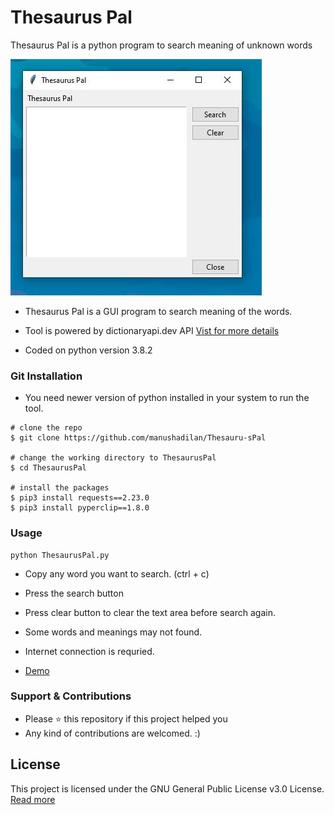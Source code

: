 # Thesaurus Pal
Thesaurus Pal is a python program to search meaning of unknown words

![Image of intro](https://github.com/manushadilan/Thesauru-sPal/blob/master/GUI.JPG)

* Thesaurus Pal is a GUI program to search meaning of the words.

* Tool is powered by dictionaryapi.dev API [Vist for more details](https://dictionaryapi.dev/)

* Coded on python version 3.8.2

### Git Installation

* You need newer version of python installed in your system to run the tool.
```
# clone the repo
$ git clone https://github.com/manushadilan/Thesauru-sPal

# change the working directory to ThesaurusPal
$ cd ThesaurusPal

# install the packages
$ pip3 install requests==2.23.0
$ pip3 install pyperclip==1.8.0
```

### Usage
```
python ThesaurusPal.py
```
* Copy any word you want to search. (ctrl + c)
* Press the search button
* Press clear button to clear the text area before search again.

* Some words and meanings may not found.
* Internet connection is requried.

* [Demo](https://youtu.be/ov_UnIve9kU)

### Support & Contributions

* Please ⭐️ this repository if this project helped you
* Any kind of contributions are welcomed. :)

## License

This project is licensed under the GNU General Public License v3.0 License.  [Read more](https://github.com/manushadilan/Thesauru-sPal/blob/master/LICENSE)
